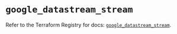# `google_datastream_stream`

Refer to the Terraform Registry for docs: [`google_datastream_stream`](https://registry.terraform.io/providers/hashicorp/google-beta/6.49.2/docs/resources/google_datastream_stream).
